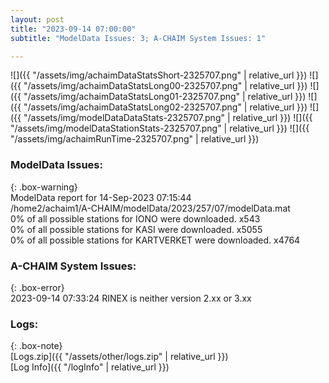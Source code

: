 ```yaml
---
layout: post
title: "2023-09-14 07:00:00"
subtitle: "ModelData Issues: 3; A-CHAIM System Issues: 1"

---
```


![]({{ "/assets/img/achaimDataStatsShort-2325707.png" | relative_url }})
![]({{ "/assets/img/achaimDataStatsLong00-2325707.png" | relative_url }})
![]({{ "/assets/img/achaimDataStatsLong01-2325707.png" | relative_url }})
![]({{ "/assets/img/achaimDataStatsLong02-2325707.png" | relative_url }})
![]({{ "/assets/img/modelDataDataStats-2325707.png" | relative_url }})
![]({{ "/assets/img/modelDataStationStats-2325707.png" | relative_url }})
![]({{ "/assets/img/achaimRunTime-2325707.png" | relative_url }})


### ModelData Issues:  
  
{: .box-warning}  
 ModelData report for 14-Sep-2023 07:15:44   
 /home2/achaim1/A-CHAIM/modelData/2023/257/07/modelData.mat   
 0% of all possible stations for IONO were downloaded. x543   
 0% of all possible stations for KASI were downloaded. x5055   
 0% of all possible stations for KARTVERKET were downloaded. x4764   
  
### A-CHAIM System Issues:  
  
{: .box-error}  
2023-09-14 07:33:24 RINEX is neither version 2.xx or 3.xx  

### Logs:  
  
{: .box-note}  
[Logs.zip]({{ "/assets/other/logs.zip" | relative_url }})  
[Log Info]({{ "/logInfo" | relative_url }})  
